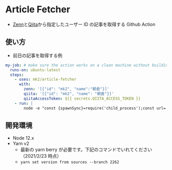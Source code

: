 # Article Fetcher

- [Zenn](https://zenn.dev)と[Qiita](https://qiita.com)から指定したユーザー ID の記事を取得する Github Action

## 使い方

- 前日の記事を取得する例

```yml
my-job: # make sure the action works on a clean machine without building
  runs-on: ubuntu-latest
  steps:
    - uses: mk2/article-fetcher
      with:
        zenn: '[{"id": "mk2", "name":"朝倉"}]'
        qiita: '[{"id": "mk2", "name": "朝倉"}]'
        qiitaAccessToken: ${{ secrets.QIITA_ACCESS_TOKEN }}
    - run: |
        node -e "const {spawnSync}=require('child_process');const url='https://idobata.io/hook/custom/844d3335-68f4-445f-ba22-7b70d7746319';console.log(url);const json=JSON.parse(require('fs').readFileSync('./articles.json'));json.forEach(a => spawnSync('curl',['--data-urlencode','source='+a.title,url]));"
```

## 開発環境

- Node 12.x
- Yarn v2
  - 最新の yarn berry が必要です。下記のコマンドでいれてください（2021/2/23 時点）
  - `yarn set version from sources --branch 2262`
